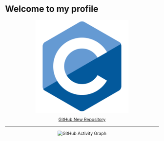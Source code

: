 # Welcome to my profile


<div align="center">
  <img src="https://raw.githubusercontent.com/devicons/devicon/ca28c779441053191ff11710fe24a9e6c23690d6/icons/c/c-original.svg" alt="C Logo" width="306" />
</div>

<div align="center" style="margin: 10px">
  <a href="https://github.com/Giovani-Simple-Dev/C-Knowledge" align="center">GitHub New Repository</a>
</div>
  
---

<div align="center">
  <img src="https://github-readme-activity-graph.vercel.app/graph?username=Giovani-Simple-Dev&bg_color=000000&color=white&line=purple&point=red&area=true&area_color=purple" alt="GitHub Activity Graph" />
</div>

